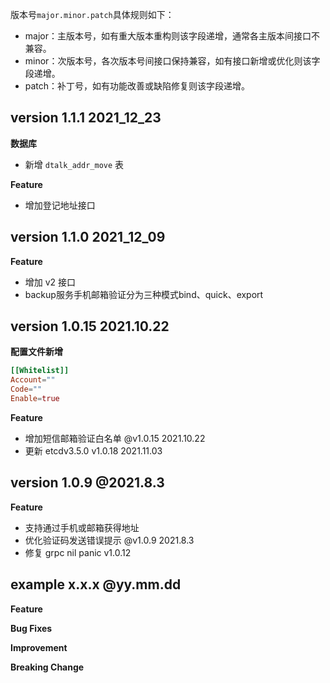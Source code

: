 版本号`major.minor.patch`具体规则如下：
- major：主版本号，如有重大版本重构则该字段递增，通常各主版本间接口不兼容。
- minor：次版本号，各次版本号间接口保持兼容，如有接口新增或优化则该字段递增。
- patch：补丁号，如有功能改善或缺陷修复则该字段递增。

## version 1.1.1 2021_12_23

**数据库**
- 新增 `dtalk_addr_move` 表

**Feature**
- 增加登记地址接口

## version 1.1.0 2021_12_09
**Feature**
- 增加 v2 接口
- backup服务手机邮箱验证分为三种模式bind、quick、export

## version 1.0.15 2021.10.22

**配置文件新增**
```toml
[[Whitelist]]
Account=""
Code=""
Enable=true
```

**Feature**
- 增加短信邮箱验证白名单 @v1.0.15 2021.10.22
- 更新 etcdv3.5.0 v1.0.18 2021.11.03

## version 1.0.9 @2021.8.3

**Feature**

- 支持通过手机或邮箱获得地址
- 优化验证码发送错误提示 @v1.0.9 2021.8.3
- 修复 grpc nil panic v1.0.12




## example x.x.x @yy.mm.dd

**Feature**

**Bug Fixes**

**Improvement**

**Breaking Change**
